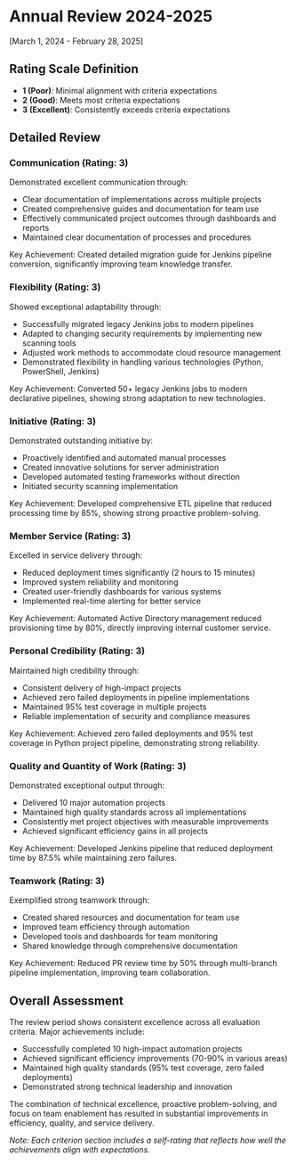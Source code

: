 # Annual Review 2024-2025
[March 1, 2024 - February 28, 2025]

## Rating Scale Definition
- **1 (Poor)**: Minimal alignment with criteria expectations
- **2 (Good)**: Meets most criteria expectations
- **3 (Excellent)**: Consistently exceeds criteria expectations

## Detailed Review

### Communication (Rating: 3)
Demonstrated excellent communication through:
- Clear documentation of implementations across multiple projects
- Created comprehensive guides and documentation for team use
- Effectively communicated project outcomes through dashboards and reports
- Maintained clear documentation of processes and procedures

Key Achievement: Created detailed migration guide for Jenkins pipeline conversion, significantly improving team knowledge transfer.

### Flexibility (Rating: 3)
Showed exceptional adaptability through:
- Successfully migrated legacy Jenkins jobs to modern pipelines
- Adapted to changing security requirements by implementing new scanning tools
- Adjusted work methods to accommodate cloud resource management
- Demonstrated flexibility in handling various technologies (Python, PowerShell, Jenkins)

Key Achievement: Converted 50+ legacy Jenkins jobs to modern declarative pipelines, showing strong adaptation to new technologies.

### Initiative (Rating: 3)
Demonstrated outstanding initiative by:
- Proactively identified and automated manual processes
- Created innovative solutions for server administration
- Developed automated testing frameworks without direction
- Initiated security scanning implementation

Key Achievement: Developed comprehensive ETL pipeline that reduced processing time by 85%, showing strong proactive problem-solving.

### Member Service (Rating: 3)
Excelled in service delivery through:
- Reduced deployment times significantly (2 hours to 15 minutes)
- Improved system reliability and monitoring
- Created user-friendly dashboards for various systems
- Implemented real-time alerting for better service

Key Achievement: Automated Active Directory management reduced provisioning time by 80%, directly improving internal customer service.

### Personal Credibility (Rating: 3)
Maintained high credibility through:
- Consistent delivery of high-impact projects
- Achieved zero failed deployments in pipeline implementations
- Maintained 95% test coverage in multiple projects
- Reliable implementation of security and compliance measures

Key Achievement: Achieved zero failed deployments and 95% test coverage in Python project pipeline, demonstrating strong reliability.

### Quality and Quantity of Work (Rating: 3)
Demonstrated exceptional output through:
- Delivered 10 major automation projects
- Maintained high quality standards across all implementations
- Consistently met project objectives with measurable improvements
- Achieved significant efficiency gains in all projects

Key Achievement: Developed Jenkins pipeline that reduced deployment time by 87.5% while maintaining zero failures.

### Teamwork (Rating: 3)
Exemplified strong teamwork through:
- Created shared resources and documentation for team use
- Improved team efficiency through automation
- Developed tools and dashboards for team monitoring
- Shared knowledge through comprehensive documentation

Key Achievement: Reduced PR review time by 50% through multi-branch pipeline implementation, improving team collaboration.

## Overall Assessment
The review period shows consistent excellence across all evaluation criteria. Major achievements include:
- Successfully completed 10 high-impact automation projects
- Achieved significant efficiency improvements (70-90% in various areas)
- Maintained high quality standards (95% test coverage, zero failed deployments)
- Demonstrated strong technical leadership and innovation

The combination of technical excellence, proactive problem-solving, and focus on team enablement has resulted in substantial improvements in efficiency, quality, and service delivery.

_Note: Each criterion section includes a self-rating that reflects how well the achievements align with expectations._